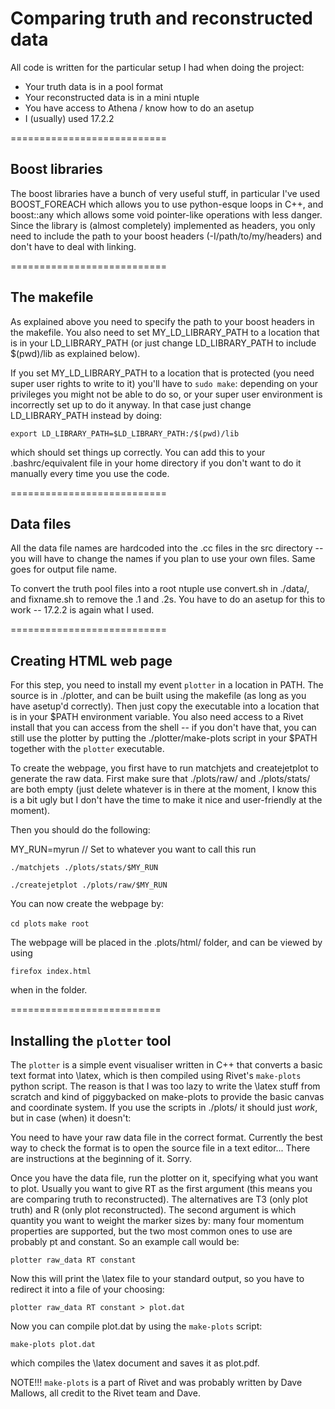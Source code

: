 Comparing truth and reconstructed data
===========================

All code is written for the particular setup I had when doing the project:

* Your truth data is in a pool format
* Your reconstructed data is in a mini ntuple
* You have access to Athena / know how to do an asetup
* I (usually) used 17.2.2

===========================

Boost libraries
---------------

The boost libraries have a bunch of very useful stuff, in particular I've used
BOOST_FOREACH which allows you to use python-esque loops in C++, and boost::any
which allows some void pointer-like operations with less danger. Since the library
is (almost completely) implemented as headers, you only need to include the path
to your boost headers (-I/path/to/my/headers) and don't have to deal with linking.

===========================

The makefile
------------

As explained above you need to specify the path to your boost headers in the makefile.
You also need to set MY_LD_LIBRARY_PATH to a location that is in your LD_LIBRARY_PATH
(or just change LD_LIBRARY_PATH to include $(pwd)/lib as explained below).

If you set MY_LD_LIBRARY_PATH to a location that is protected (you need super user
rights to write to it) you'll have to `sudo make`: depending on your privileges you
might not be able to do so, or your super user environment is incorrectly set up to
do it anyway. In that case just change LD_LIBRARY_PATH instead by doing:

`export LD_LIBRARY_PATH=$LD_LIBRARY_PATH:/$(pwd)/lib`

which should set things up correctly. You can add this to your .bashrc/equivalent file in your home
directory if you don't want to do it manually every time you use the code.

===========================

Data files
----------

All the data file names are hardcoded into the .cc files in the src directory -- you
will have to change the names if you plan to use your own files. Same goes for output
file name.

To convert the truth pool files into a root ntuple use convert.sh in ./data/, and
fixname.sh to remove the .1 and .2s. You have to do an asetup for this to work --
17.2.2 is again what I used.

===========================

Creating HTML web page
----------------------

For this step, you need to install my event `plotter` in a location in PATH. The source is
in ./plotter, and can be built using the makefile (as long as you have asetup'd correctly).
Then just copy the executable into a location that is in your $PATH environment variable.
You also need access to a Rivet install that you can access from the shell -- if you don't have
that, you can still use the plotter by putting the ./plotter/make-plots script in your $PATH
together with the `plotter` executable.

To create the webpage, you first have to run matchjets and createjetplot to generate
the raw data. First make sure that ./plots/raw/ and ./plots/stats/ are both empty (just
delete whatever is in there at the moment, I know this is a bit ugly but I don't have the time
to make it nice and user-friendly at the moment).

Then you should do the following:

MY_RUN=myrun // Set to whatever you want to call this run

`./matchjets ./plots/stats/$MY_RUN`

`./createjetplot ./plots/raw/$MY_RUN`

You can now create the webpage by:

`cd plots`
`make root`

The webpage will be placed in the .plots/html/ folder, and can be viewed by using

`firefox index.html`

when in the folder.

==========================

Installing the `plotter` tool
-----------------------------

The `plotter` is a simple event visualiser written in C++ that converts a basic text format into \latex,
which is then compiled using Rivet's `make-plots` python script. The reason is that I was too lazy to
write the \latex stuff from scratch and kind of piggybacked on make-plots to provide the basic canvas and
coordinate system. If you use the scripts in ./plots/ it should just *work*, but in case (when) it doesn't:

You need to have your raw data file in the correct format. Currently the best way to check the format is to
open the source file in a text editor... There are instructions at the beginning of it. Sorry.

Once you have the data file, run the plotter on it, specifying what you want to plot. Usually you want to give
RT as the first argument (this means you are comparing truth to reconstructed). The alternatives are T3 (only
plot truth) and R (only plot reconstructed). The second argument is which quantity you want to weight the marker
sizes by: many four momentum properties are supported, but the two most common ones to use are probably pt and constant. So an example
call would be:

`plotter raw_data RT constant`

Now this will print the \latex file to your standard output, so you have to redirect it into a file of your choosing:

`plotter raw_data RT constant > plot.dat`

Now you can compile plot.dat by using the `make-plots` script:

`make-plots plot.dat`

which compiles the \latex document and saves it as plot.pdf.

NOTE!!! `make-plots` is a part of Rivet and was probably written by Dave Mallows, all credit to the Rivet team and Dave.
